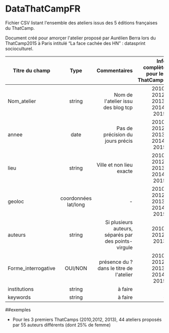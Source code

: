 # DataThatCampFR

Fichier CSV listant l'ensemble des ateliers issus des 5 éditions françaises du ThatCamp.

Document créé pour amorçer l'atelier proposé par Aurélien Berra lors du ThatCamp2015 à Paris intitulé  “La face cachée des HN” : datasprint socioculturel.


| Titre du champ        | Type           | Commentaires  |Info complète pour les ThatCamps  |
| ------------- |:-------------:| -----:|-----:|
| Nom_atelier      | string | Nom de l'atelier issu des blog tcp |2010, 2012, 2013, 2014, 2015|
| annee     | date      | Pas de précision du jours précis  |2010, 2012, 2013, 2014, 2015|
| lieu | string      | Ville et non lieu exacte    |2010, 2012, 2013, 2014, 2015|
| geoloc | coordonnées lat/long      |    - |2010, 2012, 2013, 2014, 2015|
| auteurs | string      |    Si plusieurs auteurs, séparés par des points-virgule |2010, 2012, 2013|
| Forme_interrogative | OUI/NON      |présence du ? dans le titre de l'atelier    |2010, 2012, 2013, 2014, 2015|
| institutions | string      |   à faire | - |
| keywords | string     |    à faire |-|

##exemples

- Pour les 3 premiers ThatCamps (2010,2012, 2013), 44 ateliers proposés par 55 auteurs différents (dont 25% de femme)
